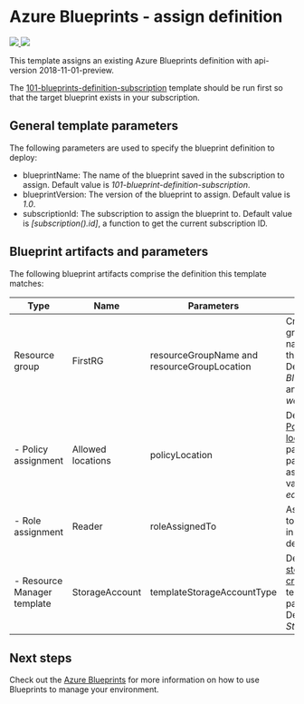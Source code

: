# Azure Blueprints - assign definition

<a href="https://portal.azure.com/#create/Microsoft.Template/uri/https%3A%2F%2Fraw.githubusercontent.com%2FDCtheGeek%2Fazure-quickstart-templates%2Fdmc-bp-assignment%2F101-blueprints-assignment-subscription%2Fazuredeploy.json" target="_blank">
    <img src="http://azuredeploy.net/deploybutton.png"/>
</a>
<a href="http://armviz.io/#/?load=https%3A%2F%2Fraw.githubusercontent.com%2FDCtheGeek%2Fazure-quickstart-templates%2Fdmc-bp-assignment%2F101-blueprints-assignment-subscription%2Fazuredeploy.json" target="_blank">
    <img src="http://armviz.io/visualizebutton.png"/>
</a>

This template assigns an existing Azure Blueprints definition with api-version 2018-11-01-preview.

The [101-blueprints-definition-subscription](../101-blueprints-definition-subscription/) template
should be run first so that the target blueprint exists in your subscription.

## General template parameters

The following parameters are used to specify the blueprint definition to deploy:

- blueprintName: The name of the blueprint saved in the subscription to assign. Default value is _101-blueprint-definition-subscription_.
- blueprintVersion: The version of the blueprint to assign. Default value is _1.0_.
- subscriptionId: The subscription to assign the blueprint to. Default value is _[subscription().id]_, a function to get the current subscription ID.

## Blueprint artifacts and parameters

The following blueprint artifacts comprise the definition this template matches:

|Type |Name |Parameters |Description |
|-|-|-|-|
|Resource group |FirstRG |resourceGroupName and resourceGroupLocation |Creates a resource group with the provided name and location in the subscription. Default name value is _BlueprintCreatedRG_ and location value is _westus2_. |
|\- Policy assignment |Allowed locations |policyLocation |Deploys the [Azure Policy - Allowed locations](https://docs.microsoft.com/azure/governance/policy/samples/allowed-locations) definition. The parameter values are passed to the policy assignment. Default value is _eastus2;westus;westus_.|
|\- Role assignment |Reader |roleAssignedTo |Assigns the _Reader_ role to the account provided in the parameter. No default value.|
|\- Resource Manager template |StorageAccount |templateStorageAccountType |Deploys the [101-storage-account-create](https://github.com/Azure/azure-quickstart-templates/tree/master/101-storage-account-create) Azure QuickStart template using the passed parameter. Default value is _Standard\_LRS_. |

## Next steps

Check out the [Azure Blueprints](https://docs.microsoft.com/azure/governance/blueprints/overview)
for more information on how to use Blueprints to manage your environment.